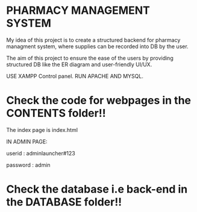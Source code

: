 # PHARMACY MANAGEMENT SYSTEM

My idea of this project is to create a structured backend for pharmacy managment system, where supplies can be recorded into DB by the user. 

The aim of this project to ensure the ease of the users by providing structured DB like the ER diagram and user-friendly UI/UX.

USE XAMPP Control panel.
RUN APACHE AND MYSQL.

# Check the code for webpages in the CONTENTS folder!!
The index page is index.html

IN ADMIN PAGE:

userid    :  adminlauncher#123

password  :  admin

# Check the database i.e back-end in the DATABASE folder!!

